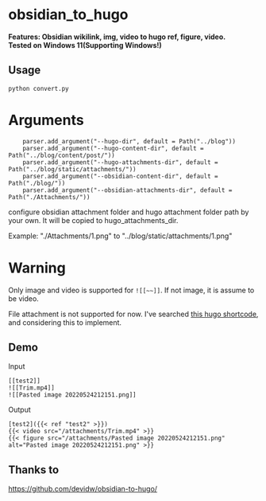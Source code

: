# obsidian_to_hugo
**Features: Obsidian wikilink, img, video to hugo ref, figure, video.**  
**Tested on Windows 11(Supporting Windows!)**

## Usage
`python convert.py`

# Arguments
```
    parser.add_argument("--hugo-dir", default = Path("../blog"))
    parser.add_argument("--hugo-content-dir", default = Path("../blog/content/post/"))
    parser.add_argument("--hugo-attachments-dir", default = Path("../blog/static/attachments/"))
    parser.add_argument("--obsidian-content-dir", default = Path("./blog/"))
    parser.add_argument("--obsidian-attachments-dir", default = Path("./Attachments/"))
```
configure obsidian attachment folder and hugo attachment folder path by your own. It will be copied to hugo_attachments_dir.

Example: "./Attachments/1.png" to "../blog/static/attachments/1.png"

# Warning
Only image and video is supported for `![[~~]]`. If not image, it is assume to be video.

File attachment is not supported for now. I've searched [this hugo shortcode](https://learn.netlify.app/en/shortcodes/attachments/), and considering this to implement.

## Demo
Input
```
[[test2]]
![[Trim.mp4]]
![[Pasted image 20220524212151.png]]
```

Output
```
[test2]({{< ref "test2" >}})
{{< video src="/attachments/Trim.mp4" >}}
{{< figure src="/attachments/Pasted image 20220524212151.png" alt="Pasted image 20220524212151.png" >}}
```


## Thanks to
https://github.com/devidw/obsidian-to-hugo/
